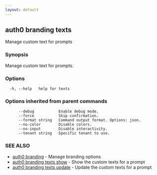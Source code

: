 ```yaml
---
layout: default
---
```

## auth0 branding texts

Manage custom text for prompts

### Synopsis

Manage custom text for prompts.

### Options

```
  -h, --help   help for texts
```

### Options inherited from parent commands

```
      --debug           Enable debug mode.
      --force           Skip confirmation.
      --format string   Command output format. Options: json.
      --no-color        Disable colors.
      --no-input        Disable interactivity.
      --tenant string   Specific tenant to use.
```

### SEE ALSO

* [auth0 branding](auth0_branding.md)	 - Manage branding options
* [auth0 branding texts show](auth0_branding_texts_show.md)	 - Show the custom texts for a prompt
* [auth0 branding texts update](auth0_branding_texts_update.md)	 - Update the custom texts for a prompt

